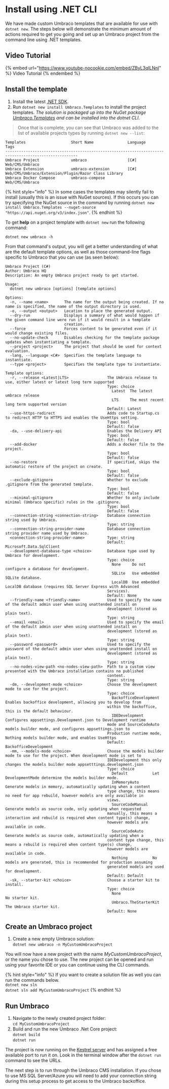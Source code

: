 # Install using .NET CLI

We have made custom Umbraco templates that are available for use with `dotnet new`. The steps below will demonstrate the minimum amount of actions required to get you going and set up an Umbraco project from the command line using .NET templates.

## Video Tutorial

{% embed url="https://www.youtube-nocookie.com/embed/ZByL3qILNnI" %}
Video Tutorial
{% endembed %}

## Install the template

1. Install the latest [.NET SDK](https://dotnet.microsoft.com/download).
2. Run `dotnet new install Umbraco.Templates` to install the project templates.
_The solution is packaged up into the NuGet package_ [_Umbraco.Templates_](https://www.nuget.org/packages/Umbraco.Templates) _and can be installed into the dotnet CLI_.

> Once that is complete, you can see that Umbraco was added to the list of available projects types by running `dotnet new --list`:

```cli
Templates                    Short Name               Language          Tags
------------------------------------------------------------------------------------------------------
Umbraco Project              umbraco                  [C#]              Web/CMS/Umbraco
Umbraco Extension            umbraco-extension        [C#]              Web/CMS/Umbraco/Extension/Plugin/Razor Class Library
Umbraco Docker Compose       umbraco-compose                            Web/CMS/Umbraco
```

{% hint style="info" %}
In some cases the templates may silently fail to install (usually this is an issue with NuGet sources). If this occurs you can try specifying the NuGet source in the command by running `dotnet new install Umbraco.Templates --nuget-source "https://api.nuget.org/v3/index.json"`.
{% endhint %}

To get **help** on a project template with `dotnet new` run the following command:

`dotnet new umbraco -h`

From that command's output, you will get a better understanding of what are the default template options, as well as those command-line flags specific to Umbraco that you can use (as seen below):

```
Umbraco Project (C#)
Author: Umbraco HQ
Description: An empty Umbraco project ready to get started.

Usage:
  dotnet new umbraco [options] [template options]

Options:
  -n, --name <name>       The name for the output being created. If no name is specified, the name of the output directory is used.
  -o, --output <output>   Location to place the generated output.
  --dry-run               Displays a summary of what would happen if the given command line were run if it would result in a template
                          creation.
  --force                 Forces content to be generated even if it would change existing files.
  --no-update-check       Disables checking for the template package updates when instantiating a template.
  --project <project>     The project that should be used for context evaluation.
  -lang, --language <C#>  Specifies the template language to instantiate.
  --type <project>        Specifies the template type to instantiate.

Template options:
  -r, --release <Latest|LTS>                 The Umbraco release to use, either latest or latest long term supported
                                             Type: choice
                                               Latest  The latest umbraco release
                                               LTS     The most recent long term supported version
                                             Default: Latest
  --use-https-redirect                       Adds code to Startup.cs to redirect HTTP to HTTPS and enables the UseHttps setting.
                                             Type: bool
                                             Default: false
  -da, --use-delivery-api                    Enables the Delivery API
                                             Type: bool
                                             Default: false
  --add-docker                               Adds a docker file to the project.
                                             Type: bool
                                             Default: false
  --no-restore                               If specified, skips the automatic restore of the project on create.
                                             Type: bool
                                             Default: false
  --exclude-gitignore                        Whether to exclude .gitignore from the generated template.
                                             Type: bool
                                             Default: false
  --minimal-gitignore                        Whether to only include minimal (Umbraco specific) rules in the .gitignore.
                                             Type: bool
                                             Default: false
  --connection-string <connection-string>    Database connection string used by Umbraco.
                                             Type: string
  --connection-string-provider-name          Database connection string provider name used by Umbraco.
  <connection-string-provider-name>          Type: string
                                             Default: Microsoft.Data.SqlClient
  --development-database-type <choice>       Database type used by Umbraco for development.
                                             Type: choice
                                               None     Do not configure a database for development.
                                               SQLite   Use embedded SQLite database.
                                               LocalDB  Use embedded LocalDB database (requires SQL Server Express with Advanced
                                             Services).
                                             Default: None
  --friendly-name <friendly-name>            Used to specify the name of the default admin user when using unattended install on
                                             development (stored as plain text).
                                             Type: string
  --email <email>                            Used to specify the email of the default admin user when using unattended install on
                                             development (stored as plain text).
                                             Type: string
  --password <password>                      Used to specify the password of the default admin user when using unattended install on
                                             development (stored as plain text).
                                             Type: string
  --no-nodes-view-path <no-nodes-view-path>  Path to a custom view presented with the Umbraco installation contains no published
                                             content.
                                             Type: string
  -dm, --development-mode <choice>           Choose the development mode to use for the project.
                                             Type: choice
                                               BackofficeDevelopment  Enables backoffice development, allowing you to develop from
                                             within the backoffice, this is the default behaviour.
                                               IDEDevelopment         Configures appsettings.Development.json to Development runtime
                                             mode and SourceCodeAuto models builder mode, and configures appsettings.json to
                                             Production runtime mode, Nothing models builder mode, and enables UseHttps
                                             Default: BackofficeDevelopment
  -mm, --models-mode <choice>                Choose the models builder mode to use for the project. When development mode is set to
                                             IDEDevelopment this only changes the models builder mode appsetttings.development.json
                                             Type: choice
                                               Default           Let DevelopmentMode determine the models builder mode.
                                               InMemoryAuto      Generate models in memory, automatically updating when a content
                                             type change, this means no need for app rebuild, however models are only available in
                                             views.
                                               SourceCodeManual  Generate models as source code, only updating when requested
                                             manually, this means a interaction and rebuild is required when content type(s) change,
                                             however models are available in code.
                                               SourceCodeAuto    Generate models as source code, automatically updating when a
                                             content type change, this means a rebuild is required when content type(s) change,
                                             however models are available in code.
                                               Nothing           No models are generated, this is recommended for production assuming
                                             generated models are used for development.
                                             Default: Default
  -sk, --starter-kit <choice>                Choose a starter kit to install.
                                             Type: choice
                                               None                   No starter kit.
                                               Umbraco.TheStarterKit  The Umbraco starter kit.
                                             Default: None
```

## Create an Umbraco project

1. Create a new empty Umbraco solution:\
   `dotnet new umbraco -n MyCustomUmbracoProject`

You will now have a new project with the name _MyCustomUmbracoProject_, or the name you chose to use. The new project can be opened and run using your favorite IDE or you can continue using the CLI commands.

{% hint style="info" %}
If you want to create a solution file as well you can run the commands below.\
`dotnet new sln`\
`dotnet sln add MyCustomUmbracoProject`
{% endhint %}

## Run Umbraco

1. Navigate to the newly created project folder:\
   `cd MyCustomUmbracoProject`
2. Build and run the new Umbraco .Net Core project:\
   `dotnet build`\
   `dotnet run`

The project is now running on the [Kestrel server](https://docs.microsoft.com/en-us/aspnet/core/fundamentals/servers/?view=aspnetcore-5.0\&tabs=windows#kestrel) and has assigned a free available port to run it on. Look in the terminal window after the `dotnet run` command to see the URLs.

The next step is to run through the Umbraco CMS installation. If you chose to use MS SQL Server/Azure you will need to add your connection string during this setup process to get access to the Umbraco backoffice.
